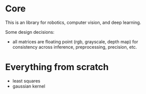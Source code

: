 # Core

This is an library for robotics, computer vision, and deep learning.

Some design decisions:

- all matrices are floating point (rgb, grayscale, depth map) for consistency across inference, preprocessing, precision, etc.


# Everything from scratch

- least squares
- gaussian kernel
